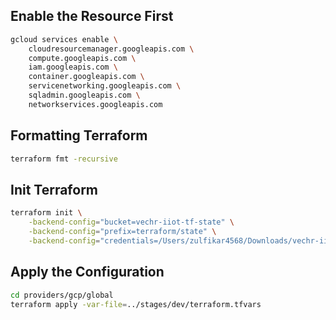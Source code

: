 ## Enable the Resource First
```bash
gcloud services enable \
    cloudresourcemanager.googleapis.com \
    compute.googleapis.com \
    iam.googleapis.com \
    container.googleapis.com \
    servicenetworking.googleapis.com \
    sqladmin.googleapis.com \
    networkservices.googleapis.com
```

## Formatting Terraform
```bash
terraform fmt -recursive
```

## Init Terraform
```bash
terraform init \
    -backend-config="bucket=vechr-iiot-tf-state" \
    -backend-config="prefix=terraform/state" \
    -backend-config="credentials=/Users/zulfikar4568/Downloads/vechr-iiot-dev-key.json"
```

## Apply the Configuration
```bash
cd providers/gcp/global
terraform apply -var-file=../stages/dev/terraform.tfvars
```